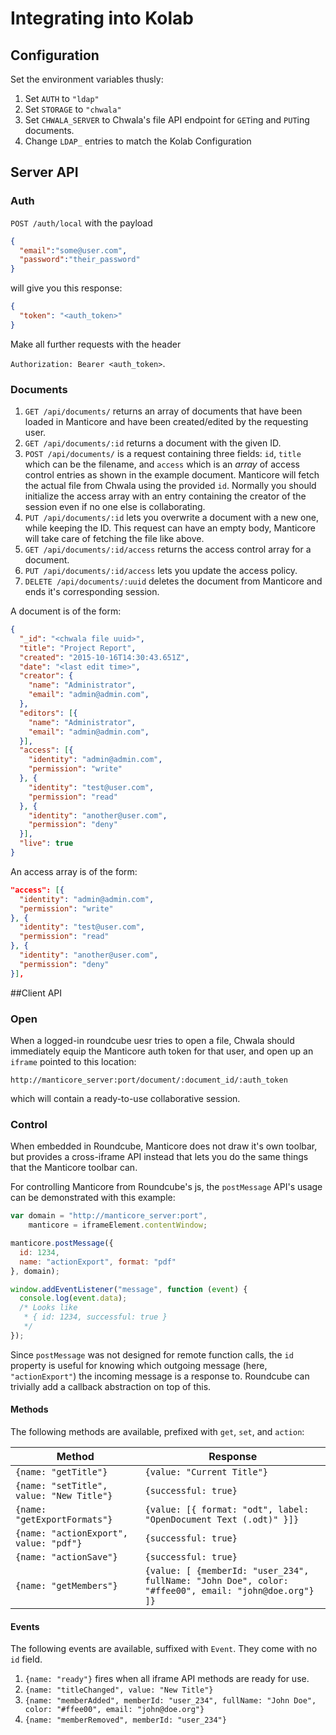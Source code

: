 # Integrating into Kolab

## Configuration

Set the environment variables thusly:

1. Set `AUTH` to `"ldap"`
2. Set `STORAGE` to `"chwala"`
3. Set `CHWALA_SERVER` to Chwala's file API endpoint for `GET`ing and `PUT`ing documents.
4. Change `LDAP_` entries to match the Kolab Configuration

## Server API

### Auth

`POST /auth/local` with the payload

```json
{
  "email":"some@user.com",
  "password":"their_password"
}
```

will give you this response:

```json
{
  "token": "<auth_token>"
}
```

Make all further requests with the header

`Authorization: Bearer <auth_token>`.

### Documents

1. `GET /api/documents/` returns an array of documents that have been loaded in Manticore and have been created/edited by the requesting user.
2. `GET /api/documents/:id` returns a document with the given ID.
3. `POST /api/documents/` is a request containing three fields: `id`, `title` which can be the filename, and `access` which is an _array_ of access control entries as shown in the example document. Manticore will fetch the actual file from Chwala using the provided `id`. Normally you should initialize the access array with an entry containing the creator of the session even if no one else is collaborating.
4. `PUT /api/documents/:id` lets you overwrite a document with a new one, while keeping the ID. This request can have an empty body, Manticore will take care of fetching the file like above.
5. `GET /api/documents/:id/access` returns the access control array for a document.
5. `PUT /api/documents/:id/access` lets you update the access policy.
5. `DELETE /api/documents/:uuid` deletes the document from Manticore and ends it's corresponding session.

A document is of the form:
```json
{
  "_id": "<chwala file uuid>",
  "title": "Project Report",
  "created": "2015-10-16T14:30:43.651Z",
  "date": "<last edit time>",
  "creator": {
    "name": "Administrator",
    "email": "admin@admin.com",
  },
  "editors": [{
    "name": "Administrator",
    "email": "admin@admin.com",
  }],
  "access": [{
    "identity": "admin@admin.com",
    "permission": "write"
  }, {
    "identity": "test@user.com",
    "permission": "read"
  }, {
    "identity": "another@user.com",
    "permission": "deny"
  }],
  "live": true
}
```
An access array is of the form:
```json
"access": [{
  "identity": "admin@admin.com",
  "permission": "write"
}, {
  "identity": "test@user.com",
  "permission": "read"
}, {
  "identity": "another@user.com",
  "permission": "deny"
}],
```

##Client API

### Open

When a logged-in roundcube uesr tries to open a file, Chwala should immediately equip the Manticore auth token for that user, and open up an `iframe` pointed to this location:

`http://manticore_server:port/document/:document_id/:auth_token`

which will contain a ready-to-use collaborative session.

### Control

When embedded in Roundcube, Manticore does not draw it's own toolbar, but provides a cross-iframe API instead that lets you do the same things that the Manticore toolbar can.

For controlling Manticore from Roundcube's js, the `postMessage` API's usage can be demonstrated with this example:

```js
var domain = "http://manticore_server:port",
    manticore = iframeElement.contentWindow;

manticore.postMessage({
  id: 1234,
  name: "actionExport", format: "pdf"
}, domain);

window.addEventListener("message", function (event) {
  console.log(event.data);
  /* Looks like
   * { id: 1234, successful: true }
   */
});
```
Since `postMessage` was not designed for remote function calls, the `id` property is useful for knowing which outgoing message (here, `"actionExport"`) the incoming message is a response to. Roundcube can trivially add a callback abstraction on top of this.

#### Methods

The following methods are available, prefixed with `get`, `set`, and `action`:

| Method | Response |
|--------|----------|
|`{name: "getTitle"}`|`{value: "Current Title"}`|
|`{name: "setTitle", value: "New Title"}`|`{successful: true}`|
|`{name: "getExportFormats"}`|`{value: [{ format: "odt", label: "OpenDocument Text (.odt)" }]}`|
|`{name: "actionExport", value: "pdf"}`|`{successful: true}`|
|`{name: "actionSave"}`|`{successful: true}`|
|`{name: "getMembers"}`|`{value: [ {memberId: "user_234", fullName: "John Doe", color: "#ffee00", email: "john@doe.org"} ]}`|

#### Events

The following events are available, suffixed with `Event`. They come with no `id` field.

1. `{name: "ready"}` fires when all iframe API methods are ready for use.
2. `{name: "titleChanged", value: "New Title"}`
3. `{name: "memberAdded", memberId: "user_234", fullName: "John Doe", color: "#ffee00", email: "john@doe.org"}`
4. `{name: "memberRemoved", memberId: "user_234"}`
